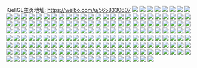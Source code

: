 KieliGL主页地址: https://weibo.com/u/5658330607 
![](https://wx4.sinaimg.cn/mw2000/006aVMgTly1h94ktics1pj31d22zje81.jpg) 
![](https://wx4.sinaimg.cn/mw2000/006aVMgTly1h94kthqvoij31rc2qub29.jpg) 
![](https://wx4.sinaimg.cn/mw2000/006aVMgTly1h94ktj57a0j31vt340u0x.jpg) 
![](https://wx4.sinaimg.cn/mw2000/006aVMgTly1h94ktjuhb3j31w12z9e81.jpg) 
![](https://wx4.sinaimg.cn/mw2000/006aVMgTgy1h52sg5apr3j32c02z07wi.jpg) 
![](https://wx4.sinaimg.cn/mw2000/006aVMgTgy1h52sg367exj324g2l14qq.jpg) 
![](https://wx4.sinaimg.cn/mw2000/006aVMgTgy1h52sfzpq1cj31xu2w74qp.jpg) 
![](https://wx4.sinaimg.cn/mw2000/006aVMgTgy1h52sg6k3apj32462s2b29.jpg) 
![](https://wx4.sinaimg.cn/mw2000/006aVMgTgy1h46z397ur3j32c035rx6q.jpg) 
![](https://wx4.sinaimg.cn/mw2000/006aVMgTgy1h46z3hir54j325r2vokjm.jpg) 
![](https://wx4.sinaimg.cn/mw2000/006aVMgTgy1h46z3qs2epj32582uzb2a.jpg) 
![](https://wx4.sinaimg.cn/mw2000/006aVMgTgy1h46z3xaujej328i2tgb2a.jpg) 
![](https://wx4.sinaimg.cn/mw2000/006aVMgTgy1h3bkahacbzj32aa31qhdv.jpg) 
![](https://wx4.sinaimg.cn/mw2000/006aVMgTgy1h3bkakat39j31q62cfkjl.jpg) 
![](https://wx4.sinaimg.cn/mw2000/006aVMgTgy1h3bkalqyzcj32c02nmkjm.jpg) 
![](https://wx4.sinaimg.cn/mw2000/006aVMgTgy1h3bkao7qokj31y42wtu0y.jpg) 
![](https://wx4.sinaimg.cn/mw2000/006aVMgTgy1h3bkaiqgpuj31mg21fqv5.jpg) 
![](https://wx4.sinaimg.cn/mw2000/006aVMgTgy1h3bkapy8m5j324j2kte82.jpg) 
![](https://wx4.sinaimg.cn/mw2000/006aVMgTgy1h34xhu5gpjj32232lib2c.jpg) 
![](https://wx4.sinaimg.cn/mw2000/006aVMgTgy1h34xhv13nzj328b1neatz.jpg) 
![](https://wx4.sinaimg.cn/mw2000/006aVMgTgy1h34xhvoetjj30sg0nk100.jpg) 
![](https://wx4.sinaimg.cn/mw2000/006aVMgTgy1h34xhs6zslj30sg0n3tg8.jpg) 
![](https://wx4.sinaimg.cn/mw2000/006aVMgTgy1h34xhytkg6j322s2rpx6r.jpg) 
![](https://wx4.sinaimg.cn/mw2000/006aVMgTgy1h0ox55z3fej32c0340kjn.jpg) 
![](https://wx4.sinaimg.cn/mw2000/006aVMgTgy1h0ox4f6vqoj31ep1vl7rw.jpg) 
![](https://wx4.sinaimg.cn/mw2000/006aVMgTgy1h0ox59gflzj31f11vktxl.jpg) 
![](https://wx4.sinaimg.cn/mw2000/006aVMgTgy1h0ox5jgeonj32c02xdnpe.jpg) 
![](https://wx4.sinaimg.cn/mw2000/006aVMgTgy1h0ox69m1avj31o2283npd.jpg) 
![](https://wx4.sinaimg.cn/mw2000/006aVMgTgy1h0ox5ug1obj32c0340kjn.jpg) 
![](https://wx4.sinaimg.cn/mw2000/006aVMgTgy1h0ox6ea8xaj31pp26r7wh.jpg) 
![](https://wx4.sinaimg.cn/mw2000/006aVMgTgy1h0ox60bsz5j326i2wo1ky.jpg) 
![](https://wx4.sinaimg.cn/mw2000/006aVMgTgy1h0ox4aakjej31z72nru0y.jpg) 
![](https://wx4.sinaimg.cn/mw2000/006aVMgTgy1h077hwakwxj30sc105gr3.jpg) 
![](https://wx4.sinaimg.cn/mw2000/006aVMgTgy1h077hxi73gj30oo0u0jy5.jpg) 
![](https://wx4.sinaimg.cn/mw2000/006aVMgTgy1h077hybb8ij30u00zwjvc.jpg) 
![](https://wx4.sinaimg.cn/mw2000/006aVMgTgy1gztro89ijuj31zd2udb2a.jpg) 
![](https://wx4.sinaimg.cn/mw2000/006aVMgTgy1gztro8q53bj30n00y7101.jpg) 
![](https://wx4.sinaimg.cn/mw2000/006aVMgTgy1gztro6uwtej31yb2lrkjl.jpg) 
![](https://wx4.sinaimg.cn/mw2000/006aVMgTgy1gztro97p8mj30xe1a219o.jpg) 
![](https://wx4.sinaimg.cn/mw2000/006aVMgTgy1gztrobn7rej320c27d1ky.jpg) 
![](https://wx4.sinaimg.cn/mw2000/006aVMgTgy1gztroezen3j31k329mu0x.jpg) 
![](https://wx4.sinaimg.cn/mw2000/006aVMgTgy1gztrod8nnyj31qy2iiu0x.jpg) 
![](https://wx4.sinaimg.cn/mw2000/006aVMgTgy1gztrog87tnj31sc2ds1ky.jpg) 
![](https://wx4.sinaimg.cn/mw2000/006aVMgTgy1gztrokew1aj31bj1kw4qp.jpg) 
![](https://wx4.sinaimg.cn/mw2000/006aVMgTgy1gz4995kn5pj31ps2ps1ky.jpg) 
![](https://wx4.sinaimg.cn/mw2000/006aVMgTgy1gz4991giaoj31pq2wub2a.jpg) 
![](https://wx4.sinaimg.cn/mw2000/006aVMgTgy1gz4998pagaj329r2vn1ky.jpg) 
![](https://wx4.sinaimg.cn/mw2000/006aVMgTgy1gz499eortqj32c02uqhdv.jpg) 
![](https://wx4.sinaimg.cn/mw2000/006aVMgTgy1gz499l6p2jj320h2wtx6p.jpg) 
![](https://wx4.sinaimg.cn/mw2000/006aVMgTgy1gz499tlo61j323a2sex6p.jpg) 
![](https://wx4.sinaimg.cn/mw2000/006aVMgTgy1gykp8f0co2j326e2wj1ky.jpg) 
![](https://wx4.sinaimg.cn/mw2000/006aVMgTgy1gykp8g3jm8j31xx247e81.jpg) 
![](https://wx4.sinaimg.cn/mw2000/006aVMgTgy1gykp8jnqz0j31o828a4qp.jpg) 
![](https://wx4.sinaimg.cn/mw2000/006aVMgTgy1gykp8kmw0ij32c02mwx6p.jpg) 
![](https://wx4.sinaimg.cn/mw2000/006aVMgTgy1gykp8dlmu7j31sc26xhdu.jpg) 
![](https://wx4.sinaimg.cn/mw2000/006aVMgTgy1gykp8lvcx0j32c0340hdu.jpg) 
![](https://wx4.sinaimg.cn/mw2000/006aVMgTgy1gyj1cavfs6j31v82n2qv5.jpg) 
![](https://wx4.sinaimg.cn/mw2000/006aVMgTgy1gyj1cfakxij32572e9e81.jpg) 
![](https://wx4.sinaimg.cn/mw2000/006aVMgTgy1gyj1cgggxpj32672e77tv.jpg) 
![](https://wx4.sinaimg.cn/mw2000/006aVMgTgy1gyj1cirqwxj31o02ogqv5.jpg) 
![](https://wx4.sinaimg.cn/mw2000/006aVMgTgy1gydtu2jpvij31jj270e81.jpg) 
![](https://wx4.sinaimg.cn/mw2000/006aVMgTgy1gydtu5hj3rj31qi2bckjl.jpg) 
![](https://wx4.sinaimg.cn/mw2000/006aVMgTgy1gydtu3o5a3j31u92gc7wi.jpg) 
![](https://wx4.sinaimg.cn/mw2000/006aVMgTgy1gydtu4mmbvj31iw2177wh.jpg) 
![](https://wx4.sinaimg.cn/mw2000/006aVMgTgy1gy4fs0g1i4j31to2l0b29.jpg) 
![](https://wx4.sinaimg.cn/mw2000/006aVMgTgy1gy4fs1aja2j31um26t7wh.jpg) 
![](https://wx4.sinaimg.cn/mw2000/006aVMgTgy1gy4fs24tovj323x2u37wh.jpg) 
![](https://wx4.sinaimg.cn/mw2000/006aVMgTgy1gy4fs3kt0oj31uk29mhdt.jpg) 
![](https://wx4.sinaimg.cn/mw2000/006aVMgTgy1gxh1t3cry4j31vw1vi7wh.jpg) 
![](https://wx4.sinaimg.cn/mw2000/006aVMgTgy1gxh1t1ya60j31wb1si7w6.jpg) 
![](https://wx4.sinaimg.cn/mw2000/006aVMgTgy1gxcf0j2ervj31sc2ds4qq.jpg) 
![](https://wx4.sinaimg.cn/mw2000/006aVMgTgy1gxcf0hxffrj31m52a51ky.jpg) 
![](https://wx4.sinaimg.cn/mw2000/006aVMgTgy1gx85dhflr7j325v2vkb2b.jpg) 
![](https://wx4.sinaimg.cn/mw2000/006aVMgTgy1gx85dk3bgij31y12kge82.jpg) 
![](https://wx4.sinaimg.cn/mw2000/006aVMgTgy1gx85difcfxj31sy2jz1ky.jpg) 
![](https://wx4.sinaimg.cn/mw2000/006aVMgTgy1gx85djardwj31sa2dp1ky.jpg) 
![](https://wx4.sinaimg.cn/mw2000/006aVMgTgy1gx85dl75hej31up2gxb2a.jpg) 
![](https://wx4.sinaimg.cn/mw2000/006aVMgTgy1gx85dfoglzj319x1tox0e.jpg) 
![](https://wx4.sinaimg.cn/mw2000/006aVMgTgy1gx4lmbrz2nj32c03407wh.jpg) 
![](https://wx4.sinaimg.cn/mw2000/006aVMgTgy1gx4lma3r7tj32c0340hdu.jpg) 
![](https://wx4.sinaimg.cn/mw2000/006aVMgTgy1gx4lmdlry4j31se2mse82.jpg) 
![](https://wx4.sinaimg.cn/mw2000/006aVMgTgy1gx4lmhsozgj31y42hfe83.jpg) 
![](https://wx4.sinaimg.cn/mw2000/006aVMgTgy1gx4lmetnkpj322s2behdt.jpg) 
![](https://wx4.sinaimg.cn/mw2000/006aVMgTgy1gx4lmjd7ghj31yb2lrx6p.jpg) 
![](https://wx4.sinaimg.cn/mw2000/006aVMgTgy1gx4lmn9rkoj31ts2fqhdu.jpg) 
![](https://wx4.sinaimg.cn/mw2000/006aVMgTgy1gx4lmlm4xyj32c0340kjm.jpg) 
![](https://wx4.sinaimg.cn/mw2000/006aVMgTgy1gx4lmp9pkbj31nq27nhdt.jpg) 
![](https://wx4.sinaimg.cn/mw2000/006aVMgTgy1gx4lnerkj5j32c0340hdu.jpg) 
![](https://wx4.sinaimg.cn/mw2000/006aVMgTgy1gx4lnhg9j3j32c0340qv7.jpg) 
![](https://wx4.sinaimg.cn/mw2000/006aVMgTgy1gw9gfzttobj31tc1gh7sc.jpg) 
![](https://wx4.sinaimg.cn/mw2000/006aVMgTgy1gw9gfqi530j321w2mqhdu.jpg) 
![](https://wx4.sinaimg.cn/mw2000/006aVMgTgy1gw9gfp2rp0j32c02pa1kz.jpg) 
![](https://wx4.sinaimg.cn/mw2000/006aVMgTgy1gw9gfrxpbpj321s2qhkjm.jpg) 
![](https://wx4.sinaimg.cn/mw2000/006aVMgTgy1gw72wftbldj328p340b2b.jpg) 
![](https://wx4.sinaimg.cn/mw2000/006aVMgTgy1gw72wdy4gtj32a927h1gp.jpg) 
![](https://wx4.sinaimg.cn/mw2000/006aVMgTgy1gw72wbjn3hj32142nq4qq.jpg) 
![](https://wx4.sinaimg.cn/mw2000/006aVMgTgy1gw72wcz334j31rc1pzb29.jpg) 
![](https://wx4.sinaimg.cn/mw2000/006aVMgTgy1gw72won6soj320p25oqv5.jpg) 
![](https://wx4.sinaimg.cn/mw2000/006aVMgTgy1gw72wjn2zij32c0340kjm.jpg) 
![](https://wx4.sinaimg.cn/mw2000/006aVMgTgy1gw72wkkq6hj31qa1yntxc.jpg) 
![](https://wx4.sinaimg.cn/mw2000/006aVMgTgy1gw72wmsqcuj32942mwb2c.jpg) 
![](https://wx4.sinaimg.cn/mw2000/006aVMgTgy1gw72whogo6j328i2p7qv5.jpg) 
![](https://wx4.sinaimg.cn/mw2000/006aVMgTgy1gw5wxrzgmxj32c02017wi.jpg) 
![](https://wx4.sinaimg.cn/mw2000/006aVMgTgy1gw5wxx5ecmj32c0340u0y.jpg) 
![](https://wx4.sinaimg.cn/mw2000/006aVMgTgy1gw5wxueobmj327u24zqv5.jpg) 
![](https://wx4.sinaimg.cn/mw2000/006aVMgTgy1gw5wxz9krbj32c0340x6q.jpg) 
![](https://wx4.sinaimg.cn/mw2000/006aVMgTgy1gw5wygidjtj326i2wohdu.jpg) 
![](https://wx4.sinaimg.cn/mw2000/006aVMgTgy1gw5wyaowgbj32962ko4qp.jpg) 
![](https://wx4.sinaimg.cn/mw2000/006aVMgTgy1gw5wyeb96lj32c03404qr.jpg) 
![](https://wx4.sinaimg.cn/mw2000/006aVMgTgy1gw5wxt7m5gj31sc2dshdt.jpg) 
![](https://wx4.sinaimg.cn/mw2000/006aVMgTgy1gw5wzm08avj32642mn4qq.jpg) 
![](https://wx4.sinaimg.cn/mw2000/006aVMgTgy1gw5wy8dj66j32842yub2a.jpg) 
![](https://wx4.sinaimg.cn/mw2000/006aVMgTly1gw1blp14t3j31db29cb29.jpg) 
![](https://wx4.sinaimg.cn/mw2000/006aVMgTly1gw1blpdj7sj30m50uqafq.jpg) 
![](https://wx4.sinaimg.cn/mw2000/006aVMgTly1gw1blof8ldj30n00tlaim.jpg) 
![](https://wx4.sinaimg.cn/mw2000/006aVMgTly1gw1blq0006j31e91v04qp.jpg) 
![](https://wx4.sinaimg.cn/mw2000/006aVMgTgy1gvzw5d24g9j32c027uqv5.jpg) 
![](https://wx4.sinaimg.cn/mw2000/006aVMgTgy1gvzw5ie3nhj32c02c0npd.jpg) 
![](https://wx4.sinaimg.cn/mw2000/006aVMgTgy1gvzw5k2iosj32c02c0u0x.jpg) 
![](https://wx4.sinaimg.cn/mw2000/006aVMgTgy1gvzw5gkyiaj31z627a1g4.jpg) 
![](https://wx4.sinaimg.cn/mw2000/006aVMgTgy1gvzw5ld0jwj325f1biqm8.jpg) 
![](https://wx4.sinaimg.cn/mw2000/006aVMgTgy1gvzw5fpbykj316h1a6k2l.jpg) 
![](https://wx4.sinaimg.cn/mw2000/006aVMgTgy1gvxs0b02ivj30ye1pmk86.jpg) 
![](https://wx4.sinaimg.cn/mw2000/006aVMgTgy1gvxs0abdjvj31hz2581hw.jpg) 
![](https://wx4.sinaimg.cn/mw2000/006aVMgTgy1gvxs0bk954j30zj1dkakc.jpg) 
![](https://wx4.sinaimg.cn/mw2000/006aVMgTgy1gvxs0ctzhqj30go0gognx.jpg) 
![](https://wx4.sinaimg.cn/mw2000/006aVMgTgy1gvv7e7ha8nj32c0276kjl.jpg) 
![](https://wx4.sinaimg.cn/mw2000/006aVMgTgy1gvv7e8e6s5j30cr0e6q4k.jpg) 
![](https://wx4.sinaimg.cn/mw2000/006aVMgTgy1gvv7e6glq7j32c02alnpd.jpg) 
![](https://wx4.sinaimg.cn/mw2000/006aVMgTgy1gvv7e7zms8j319z1ujnh1.jpg) 
![](https://wx4.sinaimg.cn/mw2000/006aVMgTgy1gvv7e8szz7j30jl0yrq80.jpg) 
![](https://wx4.sinaimg.cn/mw2000/006aVMgTgy1gvv7ea8ty3j31b51yd4qp.jpg) 
![](https://wx4.sinaimg.cn/mw2000/006aVMgTgy1gvu3sedaqgj32a12s04qr.jpg) 
![](https://wx4.sinaimg.cn/mw2000/006aVMgTgy1gvu3shwxw5j32en1tgu0x.jpg) 
![](https://wx4.sinaimg.cn/mw2000/006aVMgTgy1gvu3sj4linj319k1g5kcg.jpg) 
![](https://wx4.sinaimg.cn/mw2000/006aVMgTgy1gvu3slcpecj33402c0u0z.jpg) 
![](https://wx4.sinaimg.cn/mw2000/006aVMgTgy1gvu3sbtxnkj326d2pqe82.jpg) 
![](https://wx4.sinaimg.cn/mw2000/006aVMgTgy1gvu3snf7kuj31zg213e81.jpg) 
![](https://wx4.sinaimg.cn/mw2000/006aVMgTgy1gvtaoo4eaxj32c0340npd.jpg) 
![](https://wx4.sinaimg.cn/mw2000/006aVMgTgy1gvtaomwxklj32822yr4qq.jpg) 
![](https://wx4.sinaimg.cn/mw2000/006aVMgTgy1gvs19wnaf6j31le2dsqv5.jpg) 
![](https://wx4.sinaimg.cn/mw2000/006aVMgTgy1gvs19uc3cij317a1qi1kx.jpg) 
![](https://wx4.sinaimg.cn/mw2000/006aVMgTgy1gvs19sidd5j31ng1gmtyy.jpg) 
![](https://wx4.sinaimg.cn/mw2000/006aVMgTgy1gvs19v0gmgj31cq19vwyw.jpg) 
![](https://wx4.sinaimg.cn/mw2000/006aVMgTly1gvqszh5hwmj62c0340npe02.jpg) 
![](https://wx4.sinaimg.cn/mw2000/006aVMgTly1gvqszf1pmij61j51j5kdd02.jpg) 
![](https://wx4.sinaimg.cn/mw2000/006aVMgTly1gvqsze0d4pj62c03401kz02.jpg) 
![](https://wx4.sinaimg.cn/mw2000/006aVMgTly1gvqszr67h2j32c02oknpf.jpg) 
![](https://wx4.sinaimg.cn/mw2000/006aVMgTly1gvqszfp78gj61wn1xou0x02.jpg) 
![](https://wx4.sinaimg.cn/mw2000/006aVMgTly1gvqszi31xzj62av2o9kjm02.jpg) 
![](https://wx4.sinaimg.cn/mw2000/006aVMgTly1gvqszg5xvgj310m1cutw9.jpg) 
![](https://wx4.sinaimg.cn/mw2000/006aVMgTly1gvqszjmehjj62c0340qv702.jpg) 
![](https://wx4.sinaimg.cn/mw2000/006aVMgTly1gvqszl7elwj62802wykjm02.jpg) 
![](https://wx4.sinaimg.cn/mw2000/006aVMgTgy1gvpxie8xufj61y72m11ky02.jpg) 
![](https://wx4.sinaimg.cn/mw2000/006aVMgTgy1gvpxig7fhoj62c02jz4qr02.jpg) 
![](https://wx4.sinaimg.cn/mw2000/006aVMgTgy1gvp5cgpsehj61a3340hdt02.jpg) 
![](https://wx4.sinaimg.cn/mw2000/006aVMgTgy1gvkzk9mtejj61r626enpd02.jpg) 
![](https://wx4.sinaimg.cn/mw2000/006aVMgTgy1gvkzk8m9bwj615b1tjnch02.jpg) 
![](https://wx4.sinaimg.cn/mw2000/006aVMgTgy1gvcg7f0kuxj60t90z6wob02.jpg) 
![](https://wx4.sinaimg.cn/mw2000/006aVMgTgy1gvcg7e35wrj60wo0hajvq02.jpg) 
![](https://wx4.sinaimg.cn/mw2000/006aVMgTgy1gv156x327jj622e2p8npd02.jpg) 
![](https://wx4.sinaimg.cn/mw2000/006aVMgTgy1gv156ycdn1j61zh2yshdt02.jpg) 
![](https://wx4.sinaimg.cn/mw2000/006aVMgTgy1gv156vzfd2j6269269npd02.jpg) 
![](https://wx4.sinaimg.cn/mw2000/006aVMgTgy1gv156z6hylj61qx1t07wh02.jpg) 
![](https://wx4.sinaimg.cn/mw2000/006aVMgTgy1guwrv5kmcjj626r25xb2a02.jpg) 
![](https://wx4.sinaimg.cn/mw2000/006aVMgTgy1guwrv946qrj62502ct7wi02.jpg) 
![](https://wx4.sinaimg.cn/mw2000/006aVMgTgy1guwrvamewcj62031xu4qp02.jpg) 
![](https://wx4.sinaimg.cn/mw2000/006aVMgTgy1guwrvbuiobj626f25eqv502.jpg) 
![](https://wx4.sinaimg.cn/mw2000/006aVMgTgy1guwrxrrl9rj61f31h1e6g02.jpg) 
![](https://wx4.sinaimg.cn/mw2000/006aVMgTgy1guwryji5n5j6251210hdt02.jpg) 
![](https://wx4.sinaimg.cn/mw2000/006aVMgTgy1guv3ae3r82j621v2qde8102.jpg) 
![](https://wx4.sinaimg.cn/mw2000/006aVMgTgy1guv3afiw1cj627s2jux6q02.jpg) 
![](https://wx4.sinaimg.cn/mw2000/006aVMgTgy1guv3ag3glwj6146189n9f02.jpg) 
![](https://wx4.sinaimg.cn/mw2000/006aVMgTgy1guv3aikbc7j61p0250b2902.jpg) 
![](https://wx4.sinaimg.cn/mw2000/006aVMgTgy1guv3ak1jqwj62c0340e8302.jpg) 
![](https://wx4.sinaimg.cn/mw2000/006aVMgTgy1guv3alichrj62c0340u0y02.jpg) 
![](https://wx4.sinaimg.cn/mw2000/006aVMgTgy1guv3an7cj0j626h2rnu0x02.jpg) 
![](https://wx4.sinaimg.cn/mw2000/006aVMgTgy1guv3aox2nvj62c029ub2a02.jpg) 
